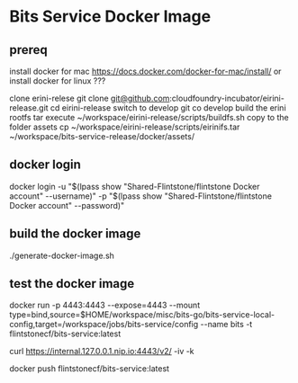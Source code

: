 # Bits Service Docker Image

## prereq

install docker for mac https://docs.docker.com/docker-for-mac/install/
or
install docker for linux ???

clone erini-relese
git clone git@github.com:cloudfoundry-incubator/eirini-release.git
cd eirini-release
switch to develop
git co develop
build the erini rootfs tar
execute ~/workspace/eirini-release/scripts/buildfs.sh
copy to the folder assets
cp ~/workspace/eirini-release/scripts/eirinifs.tar ~/workspace/bits-service-release/docker/assets/
## docker login
docker login -u "$(lpass show "Shared-Flintstone/flintstone Docker account" --username)" -p "$(lpass show "Shared-Flintstone/flintstone Docker account" --password)"


## build the docker image

./generate-docker-image.sh

## test the docker image

docker run -p 4443:4443 --expose=4443 --mount type=bind,source=$HOME/workspace/misc/bits-go/bits-service-local-config,target=/workspace/jobs/bits-service/config --name bits -t flintstonecf/bits-service:latest

curl https://internal.127.0.0.1.nip.io:4443/v2/ -iv -k

docker push flintstonecf/bits-service:latest
